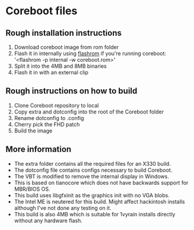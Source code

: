 # Coreboot files

## Rough installation instructions
1. Download coreboot image from rom folder
1. Flash it in internally using [flashrom](https://www.flashrom.org/Flashrom) if you're running coreboot: '<flashrom -p internal -w coreboot.rom>'
1. Split it into the 4MB and 8MB binaries
1. Flash it in with an external clip

## Rough instructions on how to build
1. Clone Coreboot repository to local
1. Copy extra and dotconfig into the root of the Coreboot folder
1. Rename dotconfig to .config
1. Cherry pick the FHD patch
1. Build the image

## More information
* The extra folder contains all the required files for an X330 build.
* The dotconfig file contains configs necessary to build Coreboot.
* The VBT is modified to remove the internal display in Windows.
* This is based on tianocore which does not have backwards support for MBR/BIOS OS.
* This build uses libgfxinit as the graphics init with no VGA blobs.
* The Intel ME is neutered for this build. Might affect hackintosh installs although I've not done any testing on it.
* This build is also 4MB which is suitable for 1vyrain installs directly without any hardware flash.
